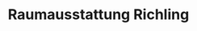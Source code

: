 ---
title: "Raumausstattung Richling"
url: /elstertrebnitz/raumausstattung-richling/
shop: Gardinen
---